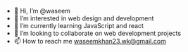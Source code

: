 - 👋 Hi, I’m @waseem
- 👀 I’m interested in web design and development
- 🌱 I’m currently learning JavaScript and react
- 💞️ I’m looking to collaborate on web development projects
- 📫 How to reach me waseemkhan23.wk@gmail.com

<!---
wassoha/wassoha is a ✨ special ✨ repository because its `README.md` (this file) appears on your GitHub profile.
You can click the Preview link to take a look at your changes.
--->
